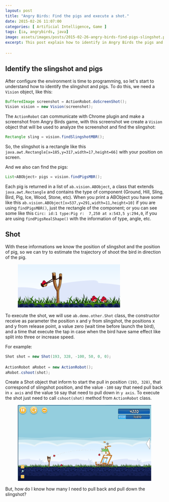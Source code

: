 ```yaml
---
layout: post
title: "Angry Birds: Find the pigs and execute a shot."
date: 2015-02-26 11:07:00
categories: [ Artificial Intelligence, Game ]
tags: [ia, angrybirds, java]
image: assets/images/posts/2015-02-26-angry-birds-find-pigs-slingshot.png
excerpt: This post explain how to identify in Angry Birds the pigs and execute a shot.

---
```


## Identify the slingshot and pigs

After configure the environment is time to programming, so let's start to understand how to identify the slingshot and pigs. To do this, we need a `Vision` object, like this:

```java
BufferedImage screenshot = ActionRobot.doScreenShot();
Vision vision = new Vision(screenshot);
```

The `ActionRobot` can communicate with Chrome plugin and make a screenshot from Angry Birds game, with this screenshot we create a `Vision` object that will be used to analyze the screenshot and find the slingshot:

```java
Rectangle sling = vision.findSlingshotMBR();
```

So, the slingshot is a rectangle like this `java.awt.Rectangle[x=185,y=317,width=17,height=66]` with your position on screen.

And we also can find the pigs:

```java
List<ABObject> pigs = vision.findPigsMBR();
```

Each pig is returned in a list of `ab.vision.ABObject`, a class that extends `java.awt.Rectangle` and contains the type of component (Ground, Hill, Sling, Bird, Pig, Ice, Wood, Stone, etc). When you print a ABObject you have some like this `ab.vision.ABObject[x=537,y=291,width=11,height=10]` if you are using `findPigsMBR()`, just the rectangle of the component; or you can see some like this `Circ: id:1 type:Pig r:  7,250 at x:543,5 y:294,0`, if you are using `findPigsRealShape()` with the information of type, angle, etc.

## Shot

With these informations we know the position of slingshot and the position of pig, so we can try to estimate the trajectory of shoot the bird in direction of the pig.

<figure>
    <a href="/assets/images/posts/2015-02-26-angry-birds-find-pigs-slingshot2.png"><img src="/assets/images/posts/2015-02-26-angry-birds-find-pigs-slingshot2.png" alt="Pull the sling."></a>
</figure>

To execute the shot, we will use `ab.demo.other.Shot` class, the constructor receive as parameter the position x and y from slingshot, the positions x and y from release point, a value zero (wait time before launch the bird), and a time that execute the tap in case when the bird have same effect like split into three or increase speed.

For example:

```java
Shot shot = new Shot(193, 328, -100, 50, 0, 0);

ActionRobot aRobot = new ActionRobot();
aRobot.cshoot(shot);
```

Create a Shot object that inform to start the pull in position `(193, 328)`, that correspond of slingshot position, and the value `-100` say that need pull back in `x axis` and the value `50` say that need to pull down in `y axis`. To execute the shot just need to call `cshoot(shot)` method from `ActionRobot` class.

<figure>
    <a href="/assets/images/posts/2015-02-26-angry-birds-find-pigs-slingshot3.png"><img src="/assets/images/posts/2015-02-26-angry-birds-find-pigs-slingshot3.png" alt="Slingshot."></a>
</figure>

But, how do I know how many I need to pull back and pull down the slingshot?